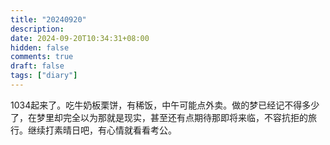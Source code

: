 ```yaml
---
title: "20240920"
description: 
date: 2024-09-20T10:34:31+08:00
hidden: false
comments: true
draft: false
tags: ["diary"]
---
```

1034起来了。吃牛奶板栗饼，有稀饭，中午可能点外卖。做的梦已经记不得多少了，在梦里却完全以为那就是现实，甚至还有点期待那即将来临，不容抗拒的旅行。继续打素晴日吧，有心情就看看考公。
